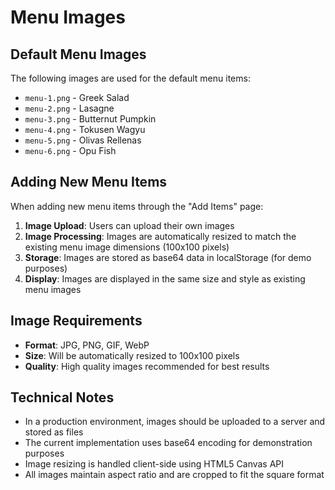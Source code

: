 # Menu Images

## Default Menu Images
The following images are used for the default menu items:
- `menu-1.png` - Greek Salad
- `menu-2.png` - Lasagne  
- `menu-3.png` - Butternut Pumpkin
- `menu-4.png` - Tokusen Wagyu
- `menu-5.png` - Olivas Rellenas
- `menu-6.png` - Opu Fish

## Adding New Menu Items
When adding new menu items through the "Add Items" page:

1. **Image Upload**: Users can upload their own images
2. **Image Processing**: Images are automatically resized to match the existing menu image dimensions (100x100 pixels)
3. **Storage**: Images are stored as base64 data in localStorage (for demo purposes)
4. **Display**: Images are displayed in the same size and style as existing menu images

## Image Requirements
- **Format**: JPG, PNG, GIF, WebP
- **Size**: Will be automatically resized to 100x100 pixels
- **Quality**: High quality images recommended for best results

## Technical Notes
- In a production environment, images should be uploaded to a server and stored as files
- The current implementation uses base64 encoding for demonstration purposes
- Image resizing is handled client-side using HTML5 Canvas API
- All images maintain aspect ratio and are cropped to fit the square format
